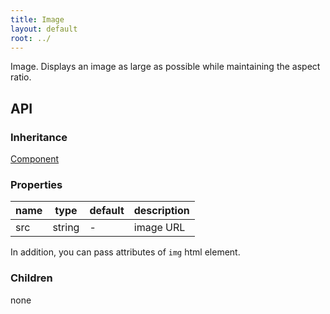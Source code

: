 ```yaml
---
title: Image
layout: default
root: ../
---
```


Image. Displays an image as large as possible while maintaining the aspect ratio.


API
--------

### Inheritance

[Component](component)

### Properties

| name | type | default | description |
| ---- | -- | ----------- | ---- |
| src | string | - | image URL |

In addition, you can pass attributes of `img` html element.

### Children

none